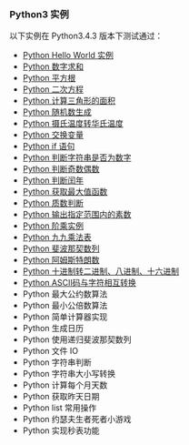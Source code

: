 ### Python3 实例
以下实例在 Python3.4.3 版本下测试通过：

- [Python Hello World 实例](/src/lesson25.examples/case1.helloworld/helloworld.md)
- [Python 数字求和](/src/lesson25.examples/case2.addNumber/addNumber.md)
- [Python 平方根](/src/lesson25.examples/case3.squareRoot/square-root.md)
- [Python 二次方程](/src/lesson25.examples/case4.quadratic-root/quadratic.md)
- [Python 计算三角形的面积](/src/lesson25.examples/case5.areaTriangle/area-triangle.md)
- [Python 随机数生成](/src/lesson25.examples/case6.random/random.md)
- [Python 摄氏温度转华氏温度](/src/lesson25.examples/case7.celsiusFhrenheit/celsius-fahrenheit.md)
- [Python 交换变量](/src/lesson25.examples/case8.swapVariables/swap-variables.md)
- [Python if 语句](/src/lesson25.examples/case9.ifExamples/if-examples.md)
- [Python 判断字符串是否为数字](/src/lesson25.examples/case10.checkIsNumber/check-is-number.md)
- [Python 判断奇数偶数](/src/lesson25.examples/case11.oddEven/odd-even.md)
- [Python 判断闰年](/src/lesson25.examples/case12.leapYear/leap-year.md)
- [Python 获取最大值函数](/src/lesson25.examples/case13.largestNumber/largest-number.md)
- [Python 质数判断](/src/lesson25.examples/case14.primeNumber/prime-number.md)
- [Python 输出指定范围内的素数](/src/lesson25.examples/case15.primeNumberIntervals/prime-number-intervals.md)
- [Python 阶乘实例](/src/lesson25.examples/lesson16.factorial/factorial.md)
- [Python 九九乘法表](/src/lesson25.examples/lesson17.99Table/99-table.md)
- [Python 斐波那契数列](/src/lesson25.examples/lesson18.fibonacciSequence/fibonacci-sequence.md)
- [Python 阿姆斯特朗数](/src/lesson25.examples/lesson19.armstrongNumber/armstrong-number.py)
- [Python 十进制转二进制、八进制、十六进制](/src/lesson25.examples/lesson20.conversionBinaryOctalHexadecimal/conversion-binary-octal-hexadecimal.md)
- [Python ASCII码与字符相互转换](/src/lesson25.examples/lesson21.asciiCharacter/ascii-character.md)
- Python 最大公约数算法
- Python 最小公倍数算法
- Python 简单计算器实现
- Python 生成日历
- Python 使用递归斐波那契数列
- Python 文件 IO
- Python 字符串判断
- Python 字符串大小写转换
- Python 计算每个月天数
- Python 获取昨天日期
- Python list 常用操作
- Python 约瑟夫生者死者小游戏
- Python 实现秒表功能